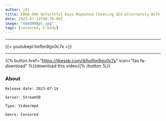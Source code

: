 ```yaml
---
author: j91
title: EBOD-998 Unfaithful Days Repeated Cheating SEX Alternately With Two Busty Convenience Store Colleagues With Opposite Personalities Kashiwagi Kashiwagi Minami Sawakita
date: 2023-07-14T00:30:00Z
image: "ebod998pl.jpg"
tags: [censored, E-body]
---
```

___

{{< youtubepl hofbn9gv0c7s >}}
___

{{% button href="https://likessb.com/d/hofbn9gv0c7s" icon="fas fa-download" %}}download this video{{% /button %}}
### About

`Release date: 2023-07-14`

`Server: StreamSB`

`Type: Video/mp4`

`Genre:	Censored`